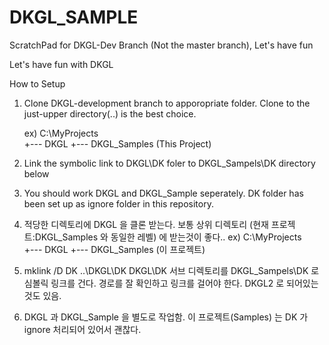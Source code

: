 # DKGL_SAMPLE
ScratchPad for DKGL-Dev Branch (Not the master branch), Let's have fun

Let's have fun with DKGL

How to Setup
1. Clone DKGL-development branch to apporopriate folder.
Clone to the just-upper directory(..\) is the best choice.

   ex)  C:\MyProjects\
             +--- DKGL
             +--- DKGL_Samples (This Project)

2. Link the symbolic link to DKGL\DK foler to DKGL_Sampels\DK directory below

3. You should work DKGL and DKGL_Sample seperately. 
DK folder has been set up as ignore folder in this repository. 


1. 적당한 디렉토리에 DKGL 을 클론 받는다.
   보통 상위 디렉토리 (현재 프로젝트:DKGL_Samples 와 동일한 레벨) 에 받는것이 좋다.. 
   ex)  C:\MyProjects\
             +--- DKGL
             +--- DKGL_Samples (이 프로젝트)

2. mklink /D DK ..\DKGL\DK
     DKGL\DK 서브 디렉토리를 DKGL_Sampels\DK 로 심볼릭 링크를 건다.
     경로를 잘 확인하고 링크를 걸어야 한다. DKGL2 로 되어있는것도 있음.

3. DKGL 과 DKGL_Sample 을 별도로 작업함.
     이 프로젝트(Samples) 는 DK 가 ignore 처리되어 있어서 괜찮다.
